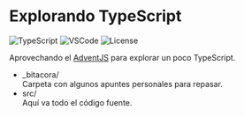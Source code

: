 # Explorando TypeScript

![TypeScript](https://img.shields.io/badge/-TypeScript-3178c6?logo=typescript&logoColor=3178c6&labelColor=white)
![VSCode](https://img.shields.io/badge/-VSCode-blue?logo=visualstudiocode&logoColor=blue&labelColor=white)
![License](https://img.shields.io/github/license/hdescobarh/rustaceology-logbook)

Aprovechando el [AdventJS](https://adventjs.dev/) para explorar un poco TypeScript.

- \_bitacora/<br>
  Carpeta con algunos apuntes personales para repasar.
- src/<br>
  Aquí va todo el código fuente.
